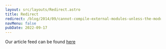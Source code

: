 ```yaml
---
layout: src/layouts/Redirect.astro
title: Redirect
redirect: /blog/2014/09/cannot-compile-external-modules-unless-the-module-flag-is-provided/
navMenu: false
pubDate: 2022-09-17
---
```

<div>
Our article feed can be found <a href="/blog/2014/09/cannot-compile-external-modules-unless-the-module-flag-is-provided/">here</a>
</div>
